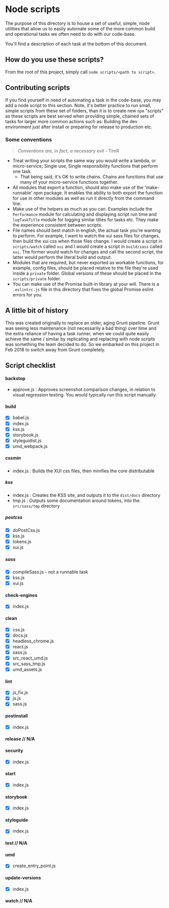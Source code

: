 # Node scripts

The purpose of this directory is to house a set of useful, simple, node utilities that allow us to easily automate some of the more common build and operational tasks we often need to do with our code-base.

You'll find a description of each task at the bottom of this document.

## How do you use these scripts?

From the root of this project, simply call `node scripts/<path to script>`.

## Contributing scripts

If you find yourself in need of automating a task in the code-base, you may add a node script to this section. Note, it's better practice to run small, simple scripts from these set of folders, than it is to create new `npm` "scripts" as these scripts are best served when providing simple, chained sets of tasks for larger more common actions such as: Building the dev environment just after install or preparing for release to production etc.

### Some conventions

> _Conventions are, in fact, a necessary evil_ - TimR

- Treat writing your scripts the same way you would write a lambda, or micro-service; Single use, Single responsibility functions that perform one task.
  - That being said, it's OK to write chains. Chains are functions that use many of your micro-service functions together.
- All modules that export a function, should also make use of the 'make-runnable' npm package. It enables the ability to both export the function for use in other modules as well as run it directly from the command line.
- Make use of the helpers as much as you can. Examples include the `Performance` module for calculating and displaying script run time and `logTaskTitle` module for logging similar titles for tasks etc. They make the experience consistent between scripts.
- File names should best match in english, the actual task you're wanting to perform. For example, I want to watch the xui sass files for changes, then build the xui css when those files change. I would create a script in `scripts/watch` called `xui` and I would create a script in `build/sass` called `xui`. The former would watch for changes and call the second script, the latter would perform the literal build and output.
- Modules that are required, but never exported as workable functions, for example, config files, should be placed relative to the file they're used inside a `private` folder. Global versions of these should be placed in the `scripts/private` folder.
- You can make use of the Promise built-in library at your will. There is a `.eslintrc.js` file in this directory that fixes the global Promise eslint errors for you.

## A little bit of history

This was created originally to replace an older, aging Grunt pipeline. Grunt was seeing less maintenance (not necessarily a bad thing) over time and the extra reliance of having a task runner, when we could quite easily achieve the same / similar by replicating and replacing with node scripts was something the team decided to do. So we embarked on this project in Feb 2018 to switch away from Grunt completely.

## Script checklist

#### backstop

- approve.js : Approves screenshot comparison changes, in relation to visual regression testing. You would typically run this script manually.

#### build

- [x] babel.js
- [x] index.js
- [x] kss.js
- [x] storybook.js
- [x] styleguidist.js
- [x] umd_webpack.js

##### cssmin

- index.js : Builds the XUI css files, then minifies the core distributable

##### kss

- index.js : Creates the KSS site, and outputs it to the `dist/docs` directory
- tmp.js : Outputs some documentation around tokens, into the `src/sass/tmp` directory

##### postcss

- [x] doPostCss.js
- [x] kss.js
- [x] tokens.js
- [x] xui.js

##### sass

- [x] compileSass.js - not a runnable task
- [x] kss.js
- [x] xui.js

#### check-engines

- [x] index.js

#### clean

- [x] css.js
- [x] docs.js
- [x] headless_chrome.js
- [x] react.js
- [x] sass.js
- [x] src_react_umd.js
- [x] src_sass_tmp.js
- [x] umd_assets.js

#### lint

- [x] js_fix.js
- [x] js.js
- [x] sass.js

#### postinstall

- [x] index.js

#### release // N/A

#### security

- [x] index.js

#### start

- [x] index.js

#### storybook

- [x] index.js

#### styleguide

- [x] index.js

#### test // N/A

#### umd

- [x] create_entry_point.js

#### update-versions

- [x] index.js

#### watch // N/A
